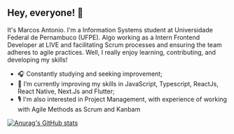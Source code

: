 ## Hey, everyone! 🧭

It's Marcos Antonio. I'm a Information Systems student at Universidade Federal de Pernambuco (UFPE). Algo working as a Intern Frontend Developer at LIVE and facilitating Scrum processes and ensuring the team adheres to agile practices. Well, I really enjoy learning, contributing, and developing my skills!

- 🎧 Constantly studying and seeking improvement;
- 🔧 I’m currently improving my skills in JavaScript, Typescript, ReactJs, React Native, Next.Js and Flutter;
- 🎙️ I'm also interested in Project Management, with experience of working with Agile Methods as Scrum and Kanbam

[![Anurag's GitHub stats](https://github-readme-stats.vercel.app/api?username=marcoslima12&count_private=true&show_icons=true&theme=slateorange)](https://github.com/anuraghazra/github-readme-stats)
